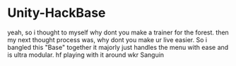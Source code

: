 # Unity-HackBase
yeah, so i thought to myself why dont you make a trainer for the forest.
then my next thought process was, why dont you make ur live easier.
So i bangled this "Base" together it majorly just handles the menu with ease and is ultra modular.
hf playing with it around
wkr Sanguin